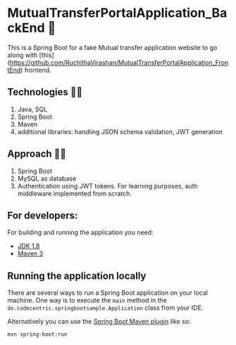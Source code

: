# MutualTransferPortalApplication_BackEnd :blossom:

This is a Spring Boot for a fake Mutual transfer application website to go along with [this]
(https://github.com/RuchithaVirashan/MutualTransferPortalApplication_FrontEnd) frontend.

## Technologies :man_scientist:

1. Java, SQL
2. Spring Boot
3. Maven
4. additional libraries: handling JSON schema validation, JWT generation

## Approach :man_student:
1. Spring Boot
2. MySQL as database
3. Authentication using JWT tokens. For learning purposes, auth middleware implemented from scratch.

## For developers:

For building and running the application you need:

- [JDK 1.8](http://www.oracle.com/technetwork/java/javase/downloads/jdk8-downloads-2133151.html)
- [Maven 3](https://maven.apache.org)

## Running the application locally

There are several ways to run a Spring Boot application on your local machine. One way is to execute the `main` method in the `de.codecentric.springbootsample.Application` class from your IDE.

Alternatively you can use the [Spring Boot Maven plugin](https://docs.spring.io/spring-boot/docs/current/reference/html/build-tool-plugins-maven-plugin.html) like so:


```shell
mvn spring-boot:run
```
